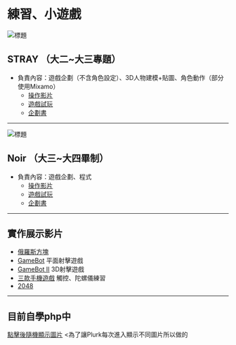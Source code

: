 # 練習、小遊戲

![標題](https://images.plurk.com/1sTQppMq6Yxpyngofnzeva.png)
## STRAY （大二~大三專題）
- 負責內容：遊戲企劃（不含角色設定）、3D人物建模+貼圖、角色動作（部分使用Mixamo）
  * [操作影片](https://youtu.be/0TB0X9NyaAY)
  * [遊戲試玩](https://github.com/llluoya001/SomeT/releases/tag/v1.0)
  * [企劃書](https://docs.google.com/document/d/1-jSmLdf8pcWMA9DcQn2IMda8Pp9eg0SI/edit?usp=sharing&ouid=111961126216207268492&rtpof=true&sd=true)
---
![標題](https://images.plurk.com/15GvOqucG2WuCGnMtAUvKM.jpg)
## Noir （大三~大四畢制）
- 負責內容：遊戲企劃、程式
  * [操作影片](https://youtu.be/ct48DQ5e7h0)
  * [遊戲試玩](https://github.com/llluoya001/SomeT/releases/tag/v1.0)
  * [企劃書](https://docs.google.com/document/d/1cqQ2UiOkl_KK1CSMb5FN9dgI3uplIu8V/edit)
---
## 實作展示影片
- [俄羅斯方塊](https://youtu.be/DYCerze1Am0)
- [GameBot](https://youtu.be/W_FxLa_8n9Q) 平面射擊遊戲
- [GameBot Ⅱ](https://youtu.be/xjLTgnNevTI) 3D射擊遊戲
- [三款手機遊戲](https://youtu.be/OAfU4K2DIhg) 觸控、陀螺儀練習
- [2048](https://youtu.be/HQ6Pei7OXyo)
---
## 目前自學php中
[點擊後隨機顯示圖片](https://testccy.000webhostapp.com/me_use/Test.php) <為了讓Plurk每次進入顯示不同圖片所以做的
